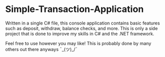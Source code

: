 # Simple-Transaction-Application
Written in a single C# file, this console application contains basic features such as 
deposit, withdraw, balance checks, and more. This is only a side project that is done 
to improve my skills in C# and the .NET framework.

Feel free to use however you may like! This is probably done by many others out there
anyways  ¯\_(ツ)_/¯
